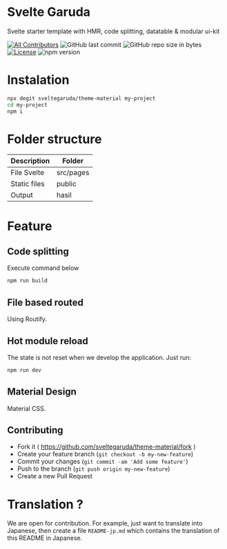 # Svelte Garuda

 Svelte starter template with HMR, code splitting, datatable & modular ui-kit

<span>

[![All Contributors](https://img.shields.io/badge/all_contributors-1-green.svg?style=flat-square)](#contributors-)
![GitHub last commit](https://img.shields.io/github/last-commit/zuramai/voler.svg)
![GitHub repo size in bytes](https://img.shields.io/github/repo-size/badges/shields.svg)
[![License](https://img.shields.io/github/license/zuramai/voler.svg)](LICENSE)
![npm version](https://badge.fury.io/js/yarn.svg)
</span>

# Instalation

```bash
npx degit sveltegaruda/theme-material my-project
cd my-project
npm i
```

# Folder structure

| Description | Folder |
|---|---|
| File Svelte | src/pages |
| Static files | public |
| Output | hasil |

# Feature

## Code splitting

Execute command below 

```bash
npm run build
```

## File based routed

Using Routify.

## Hot module reload

The state is not reset when we develop the application. Just run:

```bash
npm run dev
```

## Material Design

Material CSS.

## Contributing

- Fork it ( https://github.com/sveltegaruda/theme-material/fork )
- Create your feature branch (`git checkout -b my-new-feature`)
- Commit your changes (`git commit -am 'Add some feature'`)
- Push to the branch (`git push origin my-new-feature`)
- Create a new Pull Request


# Translation ?

We are open for contribution. For example, just want to translate into Japanese, then create a file `README-jp.md` which contains the translation of this README in Japanese.